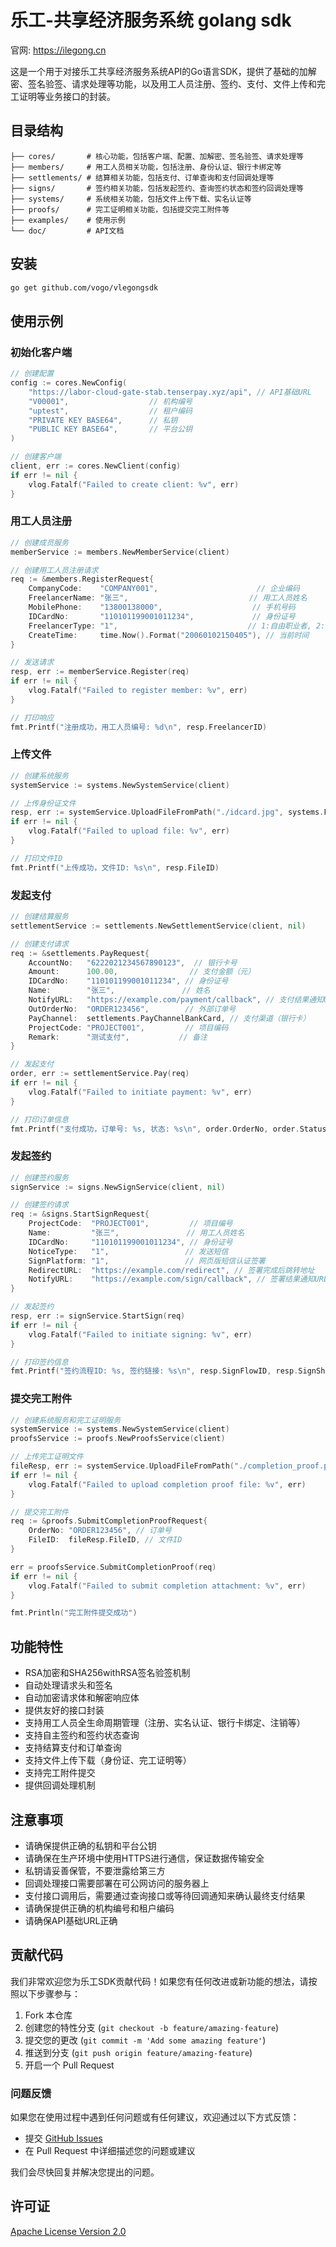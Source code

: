# 乐工-共享经济服务系统 golang sdk

官网: https://ilegong.cn

这是一个用于对接乐工共享经济服务系统API的Go语言SDK，提供了基础的加解密、签名验签、请求处理等功能，以及用工人员注册、签约、支付、文件上传和完工证明等业务接口的封装。

## 目录结构

```
├── cores/       # 核心功能，包括客户端、配置、加解密、签名验签、请求处理等
├── members/     # 用工人员相关功能，包括注册、身份认证、银行卡绑定等
├── settlements/ # 结算相关功能，包括支付、订单查询和支付回调处理等
├── signs/       # 签约相关功能，包括发起签约、查询签约状态和签约回调处理等
├── systems/     # 系统相关功能，包括文件上传下载、实名认证等
├── proofs/      # 完工证明相关功能，包括提交完工附件等
├── examples/    # 使用示例
└── doc/         # API文档
```

## 安装

```bash
go get github.com/vogo/vlegongsdk
```

## 使用示例

### 初始化客户端

```go
// 创建配置
config := cores.NewConfig(
    "https://labor-cloud-gate-stab.tenserpay.xyz/api", // API基础URL
    "V00001",                  // 机构编号
    "uptest",                  // 租户编码
    "PRIVATE KEY BASE64",      // 私钥
    "PUBLIC KEY BASE64",       // 平台公钥
)

// 创建客户端
client, err := cores.NewClient(config)
if err != nil {
    vlog.Fatalf("Failed to create client: %v", err)
}
```

### 用工人员注册

```go
// 创建成员服务
memberService := members.NewMemberService(client)

// 创建用工人员注册请求
req := &members.RegisterRequest{
    CompanyCode:    "COMPANY001",                      // 企业编码
    FreelancerName: "张三",                           // 用工人员姓名
    MobilePhone:    "13800138000",                    // 手机号码
    IDCardNo:       "110101199001011234",             // 身份证号
    FreelancerType: "1",                             // 1:自由职业者, 2:雇员
    CreateTime:     time.Now().Format("20060102150405"), // 当前时间
}

// 发送请求
resp, err := memberService.Register(req)
if err != nil {
    vlog.Fatalf("Failed to register member: %v", err)
}

// 打印响应
fmt.Printf("注册成功，用工人员编号: %d\n", resp.FreelancerID)
```

### 上传文件

```go
// 创建系统服务
systemService := systems.NewSystemService(client)

// 上传身份证文件
resp, err := systemService.UploadFileFromPath("./idcard.jpg", systems.FileTypeIDCard)
if err != nil {
    vlog.Fatalf("Failed to upload file: %v", err)
}

// 打印文件ID
fmt.Printf("上传成功，文件ID: %s\n", resp.FileID)
```

### 发起支付

```go
// 创建结算服务
settlementService := settlements.NewSettlementService(client, nil)

// 创建支付请求
req := &settlements.PayRequest{
    AccountNo:   "6222021234567890123",  // 银行卡号
    Amount:      100.00,                // 支付金额（元）
    IDCardNo:    "110101199001011234", // 身份证号
    Name:        "张三",               // 姓名
    NotifyURL:   "https://example.com/payment/callback", // 支付结果通知URL
    OutOrderNo:  "ORDER123456",        // 外部订单号
    PayChannel:  settlements.PayChannelBankCard, // 支付渠道（银行卡）
    ProjectCode: "PROJECT001",         // 项目编码
    Remark:      "测试支付",           // 备注
}

// 发起支付
order, err := settlementService.Pay(req)
if err != nil {
    vlog.Fatalf("Failed to initiate payment: %v", err)
}

// 打印订单信息
fmt.Printf("支付成功，订单号: %s, 状态: %s\n", order.OrderNo, order.Status)
```

### 发起签约

```go
// 创建签约服务
signService := signs.NewSignService(client, nil)

// 创建签约请求
req := &signs.StartSignRequest{
    ProjectCode:  "PROJECT001",         // 项目编号
    Name:         "张三",               // 用工人员姓名
    IDCardNo:     "110101199001011234", // 身份证号
    NoticeType:   "1",                 // 发送短信
    SignPlatform: "1",                 // 网页版短信认证签署
    RedirectURL:  "https://example.com/redirect", // 签署完成后跳转地址
    NotifyURL:    "https://example.com/sign/callback", // 签署结果通知URL
}

// 发起签约
resp, err := signService.StartSign(req)
if err != nil {
    vlog.Fatalf("Failed to initiate signing: %v", err)
}

// 打印签约信息
fmt.Printf("签约流程ID: %s, 签约链接: %s\n", resp.SignFlowID, resp.SignShortURL)
```

### 提交完工附件

```go
// 创建系统服务和完工证明服务
systemService := systems.NewSystemService(client)
proofsService := proofs.NewProofsService(client)

// 上传完工证明文件
fileResp, err := systemService.UploadFileFromPath("./completion_proof.pdf", systems.FileTypeCompletionProof)
if err != nil {
    vlog.Fatalf("Failed to upload completion proof file: %v", err)
}

// 提交完工附件
req := &proofs.SubmitCompletionProofRequest{
    OrderNo: "ORDER123456", // 订单号
    FileID:  fileResp.FileID, // 文件ID
}

err = proofsService.SubmitCompletionProof(req)
if err != nil {
    vlog.Fatalf("Failed to submit completion attachment: %v", err)
}

fmt.Println("完工附件提交成功")
```

## 功能特性

- RSA加密和SHA256withRSA签名验签机制
- 自动处理请求头和签名
- 自动加密请求体和解密响应体
- 提供友好的接口封装
- 支持用工人员全生命周期管理（注册、实名认证、银行卡绑定、注销等）
- 支持自主签约和签约状态查询
- 支持结算支付和订单查询
- 支持文件上传下载（身份证、完工证明等）
- 支持完工附件提交
- 提供回调处理机制

## 注意事项

- 请确保提供正确的私钥和平台公钥
- 请确保在生产环境中使用HTTPS进行通信，保证数据传输安全
- 私钥请妥善保管，不要泄露给第三方
- 回调处理接口需要部署在可公网访问的服务器上
- 支付接口调用后，需要通过查询接口或等待回调通知来确认最终支付结果
- 请确保提供正确的机构编号和租户编码
- 请确保API基础URL正确

## 贡献代码

我们非常欢迎您为乐工SDK贡献代码！如果您有任何改进或新功能的想法，请按照以下步骤参与：

1. Fork 本仓库
2. 创建您的特性分支 (`git checkout -b feature/amazing-feature`)
3. 提交您的更改 (`git commit -m 'Add some amazing feature'`)
4. 推送到分支 (`git push origin feature/amazing-feature`)
5. 开启一个 Pull Request

### 问题反馈

如果您在使用过程中遇到任何问题或有任何建议，欢迎通过以下方式反馈：

- 提交 [GitHub Issues](https://github.com/vogo/vlegongsdk/issues)
- 在 Pull Request 中详细描述您的问题或建议

我们会尽快回复并解决您提出的问题。

## 许可证

[Apache License Version 2.0](LICENSE)